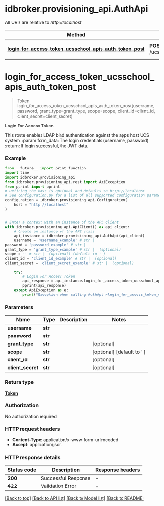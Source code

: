 # idbroker.provisioning_api.AuthApi

All URIs are relative to *http://localhost*

Method | HTTP request | Description
------------- | ------------- | -------------
[**login_for_access_token_ucsschool_apis_auth_token_post**](AuthApi.md#login_for_access_token_ucsschool_apis_auth_token_post) | **POST** /ucsschool/apis/auth/token | Login For Access Token


# **login_for_access_token_ucsschool_apis_auth_token_post**
> Token login_for_access_token_ucsschool_apis_auth_token_post(username, password, grant_type=grant_type, scope=scope, client_id=client_id, client_secret=client_secret)

Login For Access Token

This route enables LDAP bind authentication against the apps host UCS system. :param form_data: The login credentials (username, password) :return: If login successful, the JWT data.

### Example

```python
from __future__ import print_function
import time
import idbroker.provisioning_api
from idbroker.provisioning_api.rest import ApiException
from pprint import pprint
# Defining the host is optional and defaults to http://localhost
# See configuration.py for a list of all supported configuration parameters.
configuration = idbroker.provisioning_api.Configuration(
    host = "http://localhost"
)


# Enter a context with an instance of the API client
with idbroker.provisioning_api.ApiClient() as api_client:
    # Create an instance of the API class
    api_instance = idbroker.provisioning_api.AuthApi(api_client)
    username = 'username_example' # str | 
password = 'password_example' # str | 
grant_type = 'grant_type_example' # str |  (optional)
scope = '' # str |  (optional) (default to '')
client_id = 'client_id_example' # str |  (optional)
client_secret = 'client_secret_example' # str |  (optional)

    try:
        # Login For Access Token
        api_response = api_instance.login_for_access_token_ucsschool_apis_auth_token_post(username, password, grant_type=grant_type, scope=scope, client_id=client_id, client_secret=client_secret)
        pprint(api_response)
    except ApiException as e:
        print("Exception when calling AuthApi->login_for_access_token_ucsschool_apis_auth_token_post: %s\n" % e)
```

### Parameters

Name | Type | Description  | Notes
------------- | ------------- | ------------- | -------------
 **username** | **str**|  | 
 **password** | **str**|  | 
 **grant_type** | **str**|  | [optional] 
 **scope** | **str**|  | [optional] [default to &#39;&#39;]
 **client_id** | **str**|  | [optional] 
 **client_secret** | **str**|  | [optional] 

### Return type

[**Token**](Token.md)

### Authorization

No authorization required

### HTTP request headers

 - **Content-Type**: application/x-www-form-urlencoded
 - **Accept**: application/json

### HTTP response details
| Status code | Description | Response headers |
|-------------|-------------|------------------|
**200** | Successful Response |  -  |
**422** | Validation Error |  -  |

[[Back to top]](#) [[Back to API list]](../README.md#documentation-for-api-endpoints) [[Back to Model list]](../README.md#documentation-for-models) [[Back to README]](../README.md)

